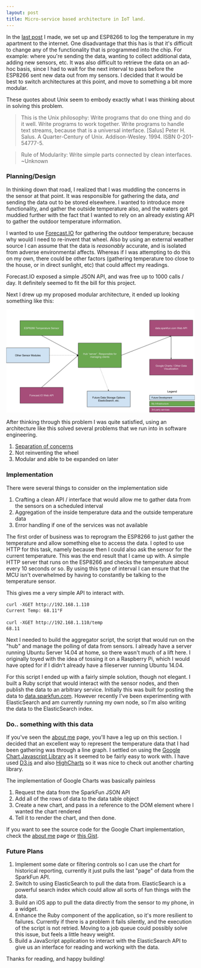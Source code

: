 ```yaml
---
layout: post
title: Micro-service based architecture in IoT land.
---
```


In the [last post](/2016-02-27-esp8266-adventures) I made, we set up and ESP8266 to log the temperature in my apartment to the internet. One disadvantage that this has is that it's difficult to change any of the functionality that is programmed into the chip. For example: where you're sending the data, wanting to collect additional data, adding new sensors, etc. It was also difficult to retrieve the data on an ad-hoc basis, since I had to wait for the next interval to pass before the ESP8266 sent new data out from my sensors. I decided that it would be best to switch architectures at this point, and move to something a bit more modular.

These quotes about Unix seem to embody exactly what I was thinking about in solving this problem.

> This is the Unix philosophy: Write programs that do one thing and do it well. Write programs to work together. Write programs to handle text streams, because that is a universal interface.
[Salus] Peter H. Salus. A Quarter-Century of Unix. Addison-Wesley. 1994. ISBN 0-201-54777-5.

> Rule of Modularity: Write simple parts connected by clean interfaces.
  ~Unknown

### Planning/Design

In thinking down that road, I realized that I was muddling the concerns in the sensor at that point. It was responsible for gathering the data, *and* sending the data out to be stored elsewhere. I wanted to introduce more functionality, and gather the outside temperature also, and the waters got muddied further with the fact that I wanted to rely on an already existing API to gather the outdoor temperature information.

I wanted to use [Forecast.IO](https://developer.forecast.io/) for gathering the outdoor temperature; because why would I need to re-invent that wheel. Also by using an external weather source I can assume that the data is _reasonably_ accurate, and is isolated from adverse environmental affects. Whereas if I was attempting to do this on my own, there could be other factors (gathering temperature too close to the house, or in direct sunlight, etc) that could affect my readings.

Forecast.IO exposed a simple JSON API, and was free up to 1000 calls / day. It definitely seemed to fit the bill for this project.

Next I drew up my proposed modular architecture, it ended up looking something like this:

<img src="/img/esp8266_temperature_infastructure.svg" class="center-block img-thumbnail" alt="A horribly crude drawing of my micro-service style infrastructure.">

After thinking through this problem I was quite satisfied, using an architecture like this solved several problems that we run into in software engineering.

1. [Separation of concerns](https://en.wikipedia.org/wiki/Separation_of_concerns)
1. Not reinventing the wheel
1. Modular and able to be expanded on later

### Implementation

There were several things to consider on the implementation side

1. Crafting a clean API / interface that would allow me to gather data from the sensors on a scheduled interval
1. Aggregation of the inside temperature data and the outside temperature data
1. Error handling if one of the services was not available

The first order of business was to reprogram the ESP8266 to just gather the temperature and allow something else to access the data. I opted to use HTTP for this task, namely because then I could also ask the sensor for the current temperature. This was the end result that I came up with. A simple HTTP server that runs on the ESP8266 and checks the temperature about every 10 seconds or so. By using this type of interval I can ensure that the MCU isn't overwhelmed by having to constantly be talking to the temperature sensor.

<script src="https://gist.github.com/adamrunner/700dda463f25ab56b97b.js"></script>

This gives me a very simple API to interact with.

~~~
curl -XGET http://192.168.1.110
Current Temp: 68.11°F

curl -XGET http://192.168.1.110/temp
68.11
~~~

Next I needed to build the aggregator script, the script that would run on the "hub" and manage the polling of data from sensors. I already have a server running Ubuntu Server 14.04 at home, so there wasn't much of a lift here. I originally toyed with the idea of tossing it on a Raspberry Pi, which I would have opted for if I didn't already have a fileserver running Ubuntu 14.04.

For this script I ended up with a fairly simple solution, though not elegant. I built a Ruby script that would interact with the sensor nodes, and then publish the data to an arbitrary service. Initially this was built for posting the data to [data.sparkfun.com](http://data.sparkfun.com). However recently I've been experimenting with ElasticSearch and am currently running my own node, so I'm also writing the data to the ElasticSearch index.

<script src="https://gist.github.com/adamrunner/05fd4af5da7728b9dfd7.js"></script>

### Do.. something with this data

If you've seen the [about me](/aboutme) page, you'll have a leg up on this section. I decided that an excellent way to represent the temperature data that I had been gathering was through a line graph. I settled on using the [Google Chart Javascript Library](https://developers.google.com/chart/) as it seemed to be fairly easy to work with. I have used [D3.js](https://d3js.org/) and also [HighCharts](http://www.highcharts.com/) so it was nice to check out another charting library.

The implementation of Google Charts was basically painless

1. Request the data from the SparkFun JSON API
1. Add all of the rows of data to the data table object
1. Create a new chart, and pass in a reference to the DOM element where I wanted the chart rendered
1. Tell it to render the chart, and then done.

If you want to see the source code for the Google Chart implementation, check the [about me](/aboutme) page or [this Gist](https://gist.github.com/adamrunner/8221a232ac68bae90f48).

### Future Plans

1. Implement some date or filtering controls so I can use the chart for historical reporting, currently it just pulls the last "page" of data from the SparkFun API.
1. Switch to using ElasticSearch to pull the data from. ElasticSearch is a powerful search index which could allow all sorts of fun things with the data.
1. Build an iOS app to pull the data directly from the sensor to my phone, in a widget.
1. Enhance the Ruby component of the application, so it's more resilient to failures. Currently if there is a problem it fails silently, and the execution of the script is not retried. Moving to a job queue could possibly solve this issue, but feels a little heavy weight.
1. Build a JavaScript application to interact with the ElasticSearch API to give us an interface for reading and working with the data.

Thanks for reading, and happy building!
